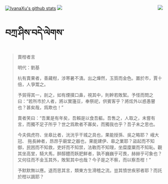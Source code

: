 [![IvanaXu's github stats](https://github-readme-stats.vercel.app/api?username=IvanaXu&show_icons=true&theme=vue-dark)](https://github.com/anuraghazra/github-readme-stats)
<img align="right" src="https://github-readme-stats.vercel.app/api/top-langs/?username=IvanaXu&langs_count=7&theme=graywhite" />
<img src="https://github-readme-stats.vercel.app/api/wakatime?username=IvanaXu&layout=compact&langs_count=6&theme=vue-dark&&custom_title=Programming Times(Jul 29 2021-)" />
# བཀྲ་ཤིས་བདེ་ལེགས་
> 賣柑者言
> 
> 明代：劉基 
> 
> 杭有賣果者，善藏柑，涉寒暑不潰。出之燁然，玉質而金色。置於市，賈十倍，人爭鬻之。
> 
> 予貿得其一，剖之，如有煙撲口鼻，視其中，則幹若敗絮。予怪而問之曰：“若所市於人者，將以實籩豆，奉祭祀，供賓客乎？將炫外以惑愚瞽也？甚矣哉，爲欺也！”
> 
> 賣者笑曰：“吾業是有年矣，吾賴是以食吾軀。吾售之，人取之，未嘗有言，而獨不足子所乎？世之爲欺者不寡矣，而獨我也乎？吾子未之思也。
> 
> 今夫佩虎符、坐皋比者，洸洸乎干城之具也，果能授孫、吳之略耶？ 峨大冠、 拖長紳者，昂昂乎廟堂之器也，果能建伊、皋之業耶？盜起而不知御，民困而不知救，吏奸而不知禁，法斁而不知理，坐糜廩粟而不知恥。觀其坐高堂，騎大馬，醉醇醴而飫肥鮮者，孰不巍巍乎可畏，赫赫乎可象也？又何往而不金玉其外，敗絮其中也哉？今子是之不察，而以察吾柑！”
> 
> 予默默無以應。退而思其言，類東方生滑稽之流。豈其憤世疾邪者耶？而託於柑以諷耶？
>